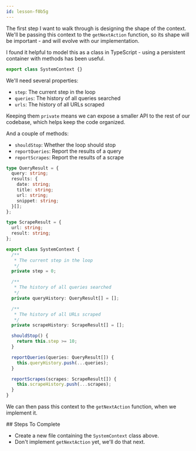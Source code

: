 ```yaml
---
id: lesson-f0b5g
---
```


The first step I want to walk through is designing the shape of the context. We'll be passing this context to the `getNextAction` function, so its shape will be important - and will evolve with our implementation.

I found it helpful to model this as a class in TypeScript - using a persistent container with methods has been useful.

```ts
export class SystemContext {}
```

We'll need several properties:

- `step`: The current step in the loop
- `queries`: The history of all queries searched
- `urls`: The history of all URLs scraped

Keeping them `private` means we can expose a smaller API to the rest of our codebase, which helps keep the code organized.

And a couple of methods:

- `shouldStop`: Whether the loop should stop
- `reportQueries`: Report the results of a query
- `reportScrapes`: Report the results of a scrape

```ts
type QueryResult = {
  query: string;
  results: {
    date: string;
    title: string;
    url: string;
    snippet: string;
  }[];
};

type ScrapeResult = {
  url: string;
  result: string;
};

export class SystemContext {
  /**
   * The current step in the loop
   */
  private step = 0;

  /**
   * The history of all queries searched
   */
  private queryHistory: QueryResult[] = [];

  /**
   * The history of all URLs scraped
   */
  private scrapeHistory: ScrapeResult[] = [];

  shouldStop() {
    return this.step >= 10;
  }

  reportQueries(queries: QueryResult[]) {
    this.queryHistory.push(...queries);
  }

  reportScrapes(scrapes: ScrapeResult[]) {
    this.scrapeHistory.push(...scrapes);
  }
}
```

We can then pass this context to the `getNextAction` function, when we implement it.

## Steps To Complete

- Create a new file containing the `SystemContext` class above.
- Don't implement `getNextAction` yet, we'll do that next.
